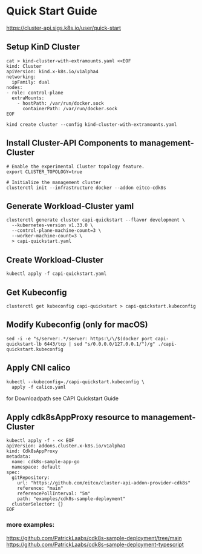 # Quick Start Guide

https://cluster-api.sigs.k8s.io/user/quick-start

## Setup KinD Cluster
```
cat > kind-cluster-with-extramounts.yaml <<EOF
kind: Cluster
apiVersion: kind.x-k8s.io/v1alpha4
networking:
  ipFamily: dual
nodes:
- role: control-plane
  extraMounts:
    - hostPath: /var/run/docker.sock
      containerPath: /var/run/docker.sock
EOF
```

`kind create cluster --config kind-cluster-with-extramounts.yaml`

## Install Cluster-API Components to management-Cluster
```
# Enable the experimental Cluster topology feature.
export CLUSTER_TOPOLOGY=true

# Initialize the management cluster
clusterctl init --infrastructure docker --addon eitco-cdk8s
```

## Generate Workload-Cluster yaml

```
clusterctl generate cluster capi-quickstart --flavor development \
  --kubernetes-version v1.33.0 \
  --control-plane-machine-count=3 \
  --worker-machine-count=3 \
  > capi-quickstart.yaml
```

## Create Workload-Cluster

```
kubectl apply -f capi-quickstart.yaml
```

## Get Kubeconfig
```
clusterctl get kubeconfig capi-quickstart > capi-quickstart.kubeconfig
```

## Modify Kubeconfig (only for macOS)
```
sed -i -e "s/server:.*/server: https:\/\/$(docker port capi-quickstart-lb 6443/tcp | sed "s/0.0.0.0/127.0.0.1/")/g" ./capi-quickstart.kubeconfig
```

## Apply CNI calico

```
kubectl --kubeconfig=./capi-quickstart.kubeconfig \
  apply -f calico.yaml
```

for Downloadpath see CAPI Quickstart Guide

## Apply cdk8sAppProxy resource to management-Cluster

```
kubectl apply -f - << EOF
apiVersion: addons.cluster.x-k8s.io/v1alpha1
kind: Cdk8sAppProxy
metadata:
  name: cdk8s-sample-app-go
  namespace: default
spec:
  gitRepository:
    url: "https://github.com/eitco/cluster-api-addon-provider-cdk8s"
    reference: "main"
    referencePollInterval: "5m"
    path: "examples/cdk8s-sample-deployment"
  clusterSelector: {}
EOF
```

### more examples:
https://github.com/PatrickLaabs/cdk8s-sample-deployment/tree/main
https://github.com/PatrickLaabs/cdk8s-sample-deployment-typescript

